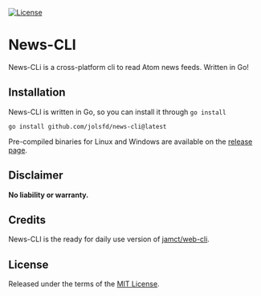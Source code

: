 [![License](https://img.shields.io/github/license/jolsfd/news-cli.svg)](https://github.com/jolsfd/news-cli/blob/main/LICENSE)


# News-CLI

News-CLi is a cross-platform cli to read Atom news feeds. Written in Go!

## Installation

News-CLI is written in Go, so you can install it through `go install`

```
go install github.com/jolsfd/news-cli@latest
```

Pre-compiled binaries for Linux and Windows are available on the [release page](https://github.com/jolsfd/news-cli/releases/latest).

## Disclaimer

**No liability or warranty.**

## Credits

News-CLI is the ready for daily use version of [jamct/web-cli](https://github.com/jamct/web-cli).

## License

Released under the terms of the [MIT License](https://github.com/jolsfd/news-cli/blob/main/LICENSE).